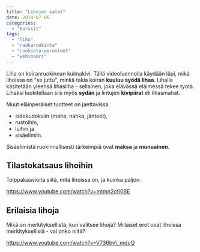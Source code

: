 ```yaml
---
title: "Lihojen salat"
date: 2019-07-06
categories: 
  - "kurssit"
tags: 
  - "liha"
  - "raakaruokinta"
  - "ruokinta-perusteet"
  - "webinaari"
---
```


Liha on koiranruokinnan kulmakivi. Tällä videoluennolla käydään läpi, mikä lihoissa on "se juttu", minkä takia koiran **kuuluu syödä lihaa**. Lihalla käsitetään yleensä lihasliha - sellainen, joka elävässä eläimessä tekee työtä. Lihaksi luokitellaan siis myös **sydän** ja lintujen **kivipiirat** eli lihasmahat.

<!--more-->

Muut eläinperäiset tuotteet on jaettavissa

- sidekudoksiin (maha, nahka, jänteet),
- rustoihin,
- luihin ja
- sisäelimiin.

Sisäelimistä ruokinnallisesti tärkeimpiä ovat **maksa** ja **munuainen**.

## Tilastokatsaus lihoihin

Tolppakaavioita siitä, mitä lihoissa on, ja kuinka paljon.

https://www.youtube.com/watch?v=mtmn2ofi0BE

## Erilaisia lihoja

Mikä on merkityksellistä, kun valitsee lihoja? Millaiset erot ovat lihoissa merkityksellisiä - vai onko niitä?

https://www.youtube.com/watch?v=V736bv\_mduQ
